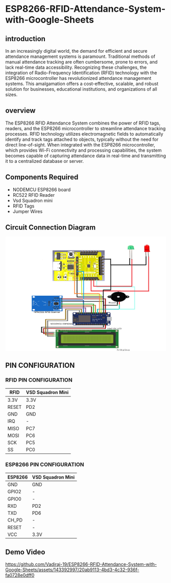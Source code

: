 # ESP8266-RFID-Attendance-System-with-Google-Sheets
## introduction
In an increasingly digital world, the demand for efficient and secure attendance management systems is paramount. Traditional methods of manual attendance tracking are often cumbersome, prone to errors, and lack real-time data accessibility. Recognizing these challenges, the integration of Radio-Frequency Identification (RFID) technology with the ESP8266 microcontroller has revolutionized attendance management systems. This amalgamation offers a cost-effective, scalable, and robust solution for businesses, educational institutions, and organizations of all sizes.
## overview
The ESP8266 RFID Attendance System combines the power of RFID tags, readers, and the ESP8266 microcontroller to streamline attendance tracking processes. RFID technology utilizes electromagnetic fields to 
automatically identify and track tags attached to objects, typically without the need for direct line-of-sight. When integrated with the ESP8266 microcontroller, which provides Wi-Fi connectivity and processing 
capabilities, the system becomes capable of capturing attendance data in real-time and transmitting it to a centralized database or server.

## Components Required
- NODEMCU ESP8266 board
- RC522 RFID Reader
- Vsd Squadron mini
- RFID Tags
- Jumper Wires
## Circuit Connection Diagram

<img width="888" alt="PowerPoint Slide Show  -  Presentation1 pptx 5_3_2024 12_29_08 PM" src="pait2.png">

##   PIN CONFIGURATION
### RFID PIN CONFIGURATION

| RFID  | VSD Squadron Mini |
| ------------- | ------------- |
|      3.3V     |    3.3V       |
| RESET |PD2|
|  GND    |GND|
|  IRQ   | -|
|  MISO   |PC7|
|  MOSI  |PC6|
|  SCK    |PC5|
|   SS     |PC0|

###  ESP8266 PIN CONFIGURATION

| ESP8266 | VSD Squadron Mini |
| ------------- | ------------- |
|     GND     |    GND        |
|GPIO2 |-|
| GPIO0  |-|
| RXD   | PD2|
| TXD  |PD6|
| CH_PD |-|
|  RESET   |-|
|  VCC     |3.3V|

## Demo Video
https://github.com/Vadiraj-19/ESP8266-RFID-Attendance-System-with-Google-Sheets/assets/143392997/20ab9113-4bd3-4c32-936f-fa0728e0dff0










